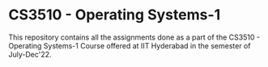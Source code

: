 # CS3510 - Operating Systems-1
This repository contains all the assignments done as a part of the  CS3510 - Operating Systems-1 Course offered at IIT Hyderabad in the semester of July-Dec'22. 
